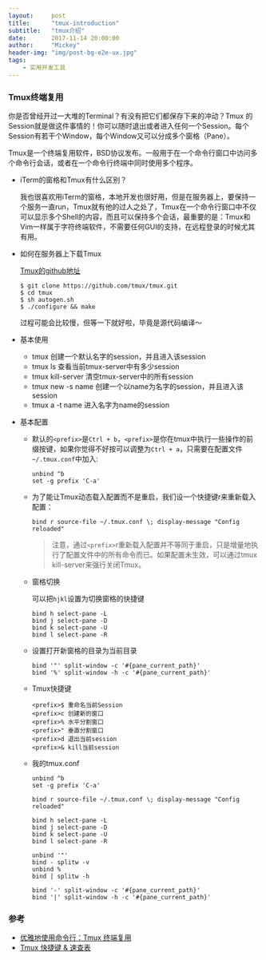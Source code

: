 ```yaml
---
layout:     post
title:      "tmux-introduction"
subtitle:   "tmux介绍"
date:       2017-11-14 20:00:00
author:     "Mickey"
header-img: "img/post-bg-e2e-ux.jpg"
tags:
    - 实用开发工具
---
```


### Tmux终端复用

你是否曾经开过一大堆的Terminal？有没有把它们都保存下来的冲动？Tmux 的Session就是做这件事情的！你可以随时退出或者进入任何一个Session。每个Session有若干个Window，每个Window又可以分成多个窗格（Pane）。

Tmux是一个终端复用软件，BSD协议发布。一般用于在一个命令行窗口中访问多个命令行会话，或者在一个命令行终端中同时使用多个程序。

* iTerm的窗格和Tmux有什么区别？

	我也很喜欢用iTerm的窗格，本地开发也很好用，但是在服务器上，要保持一个服务一直run，Tmux就有他的过人之处了，Tmux在一个命令行窗口中不仅可以显示多个Shell的内容，而且可以保持多个会话，最重要的是：Tmux和Vim一样属于字符终端软件，不需要任何GUI的支持，在远程登录的时候尤其有用。
	
* 如何在服务器上下载Tmux

	[Tmux的github地址](https://github.com/tmux/tmux)
	
	```
	$ git clone https://github.com/tmux/tmux.git
	$ cd tmux
	$ sh autogen.sh
	$ ./configure && make
	```

	过程可能会比较慢，但等一下就好啦，毕竟是源代码编译～
	
* 基本使用

	* tmux 创建一个默认名字的session，并且进入该session
	* tmux ls 查看当前tmux-server中有多少session
	* tmux kill-server 清空tmux-server中的所有session
	* tmux new -s name 创建一个以name为名字的session，并且进入该session
	* tmux a -t name 进入名字为name的session

* 基本配置

	* 默认的`<prefix>`是`Ctrl + b`，`<prefix>`是你在tmux中执行一些操作的前缀按键，如果你觉得不好按可以调整为`Ctrl + a`，只需要在配置文件`~/.tmux.conf`中加入:

		```
		unbind ^b
		set -g prefix 'C-a'
		```
	
	* 为了能让Tmux动态载入配置而不是重启，我们设一个快捷键<prefix>r来重新载入配置：
	
		```
		bind r source-file ~/.tmux.conf \; display-message "Config reloaded"
		```
		
		> 注意，通过`<prefix>`r重新载入配置并不等同于重启，只是增量地执行了配置文件中的所有命令而已。如果配置未生效，可以通过tmux kill-server来强行关闭Tmux。
		
	* 窗格切换
	
		可以把`hjkl`设置为切换窗格的快捷键
	
		```
		bind h select-pane -L
		bind j select-pane -D
		bind k select-pane -U
		bind l select-pane -R
		```
	
	* 设置打开新窗格的目录为当前目录

		```
		bind '"' split-window -c '#{pane_current_path}'
		bind '%' split-window -h -c '#{pane_current_path}'
		```
	
	* Tmux快捷键

		```
		<prefix>$ 重命名当前Session
		<prefix>c 创建新的窗口
		<prefix>% 水平分割窗口
		<prefix>" 垂直分割窗口
		<prefix>d 退出当前session
		<prefix>& kill当前session
		```
	
	* 我的tmux.conf

		```
		unbind ^b
		set -g prefix 'C-a'
		
		bind r source-file ~/.tmux.conf \; display-message "Config reloaded"
		
		bind h select-pane -L
		bind j select-pane -D
		bind k select-pane -U
		bind l select-pane -R
		
		unbind '"'
		bind - splitw -v
		unbind %
		bind | splitw -h
		
		bind '-' split-window -c '#{pane_current_path}'
		bind '|' split-window -h -c '#{pane_current_path}'
		```
	
### 参考

* [优雅地使用命令行：Tmux 终端复用](http://harttle.com/2015/11/06/tmux-startup.html)
* [Tmux 快捷键 & 速查表](https://gist.github.com/ryerh/14b7c24dfd623ef8edc7)
